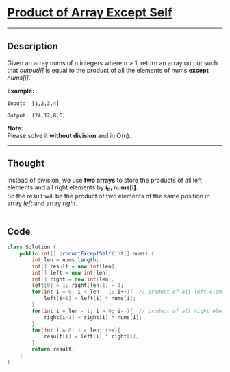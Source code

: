 # [Product of Array Except Self](https://leetcode.com/problems/product-of-array-except-self/)
-------------
## Description  
Given an array nums of n integers where n > 1,  return an array output such that *output[i]* is equal to the product of all the elements of nums **except** *nums[i]*.  

**Example:**  
```
Input:  [1,2,3,4]  

Output: [24,12,8,6]
```
**Note:**  
Please solve it **without division** and in O(n).
___________
## Thought
Instead of division, we use **two arrays** to store the products of all left elements and all right elements by **i<sub>th</sub> nums[i]**.    
So the result will be the product of two elements of the same position in array *left* and array *right*.
___________
## Code
```Java
class Solution {
    public int[] productExceptSelf(int[] nums) {
        int len = nums.length;
        int[] result = new int[len];
        int[] left = new int[len];
        int[] right = new int[len];
        left[0] = 1; right[len-1] = 1;
        for(int i = 0; i < len - 1; i++){  // product of all left elements
            left[i+1] = left[i] * nums[i];
        }
        for(int i = len - 1; i > 0; i--){  // product of all right elements
            right[i-1] = right[i] * nums[i];
        }
        for(int i = 0; i < len; i++){
            result[i] = left[i] * right[i];
        }
        return result;
    }
}
```
